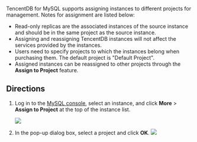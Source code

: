 TencentDB for MySQL supports assigning instances to different projects for management. Notes for assignment are listed below:
- Read-only replicas are the associated instances of the source instance and should be in the same project as the source instance.
- Assigning and reassigning TencentDB instances will not affect the services provided by the instances.
- Users need to specify projects to which the instances belong when purchasing them. The default project is "Default Project".
- Assigned instances can be reassigned to other projects through the **Assign to Project** feature.

## Directions
1. Log in to the [MySQL console](https://console.cloud.tencent.com/cdb/), select an instance, and click **More** > **Assign to Project** at the top of the instance list.

   ![](https://main.qcloudimg.com/raw/d1fe0ad3b002172fbb6418cc8ba830d5.png)

2. In the pop-up dialog box, select a project and click **OK**.
  ![](https://main.qcloudimg.com/raw/f547428bb9ae2fc0d2d8105cff950b85.png)
